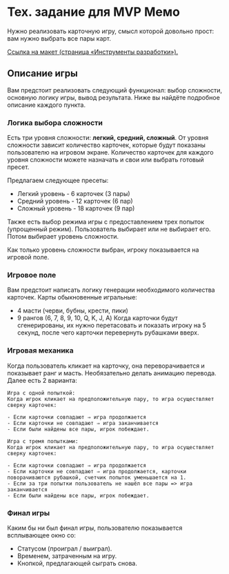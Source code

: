 # Тех. задание для MVP Мемо

Нужно реализовать карточную игру, смысл которой довольно прост: вам нужно выбрать все пары карт.

[Ссылка на макет (страница «Инструменты разработки»).](https://www.figma.com/file/Xk8ocvZA9NlMmA0szZeI5h/%D0%B1%D0%B0%D0%B7%D0%BE%D0%B2%D1%8B%D0%B9-JS?node-id=4325%3A2)

## Описание игры

Вам предстоит реализовать следующий функционал: выбор сложности, основную логику игры, вывод результата. Ниже вы найдёте подробное описание каждого пункта.

### Логика выбора сложности

Есть три уровня сложности: **легкий, средний, сложный**. От уровня сложности зависит количество карточек, которые будут показаны пользователю на игровом экране.
Количество карточек для каждого уровня сложности можете назначать и свои или выбрать готовый пресет.

Предлагаем следующее пресеты:

- Легкий уровень - 6 карточек (3 пары)
- Средний уровень - 12 карточек (6 пар)
- Сложный уровень - 18 карточек (9 пар)

Также есть выбор режима игры с предоставлением трех попыток (упрощенный режим).
Пользователь выбирает или не выбирает его. Потом выбирает уровень сложности.

Как только уровень сложности выбран, игроку показывается на игровой поле.

### Игровое поле

Вам предстоит написать логику генерации необходимого количества карточек.
Карты обыкновенные игральные:

- 4 масти (черви, бубны, крести, пики)
- 9 рангов (6, 7, 8, 9, 10, Q, K, J, A)
  Когда карточки будут сгенерированы, их нужно перетасовать и показать игроку на 5 секунд, после чего карточки перевернуть рубашками вверх.

### Игровая механика

Когда пользователь кликает на карточку, она переворачивается и показывает ранг и масть. Необязательно делать анимацию перевода.
Далее есть 2 варианта:

    Игра с одной попыткой:
    Когда игрок кликает на предположительную пару, то игра осуществляет сверку карточек:

    - Если карточки совпадают ⇒ игра продолжается
    - Если карточки не совпадают ⇒ игра заканчивается
    - Если были найдены все пары, игрок побеждает.

    Игра с тремя попытками:
    Когда игрок кликает на предположительную пару, то игра осуществляет сверку карточек:

    - Если карточки совпадают ⇒ игра продолжается
    - Если карточки не совпадают ⇒ игра продолжается, карточки поворачиваются рубашкой, счетчик попыток уменьшается на 1.
    - Если за три попытки пользователь не нашёл все пары => игра заканчивается
    - Если были найдены все пары, игрок побеждает.

### Финал игры

Каким бы ни был финал игры, пользователю показывается всплывающее окно со:

- Статусом (проиграл / выиграл).
- Временем, затраченным на игру.
- Кнопкой, предлагающей сыграть снова.
